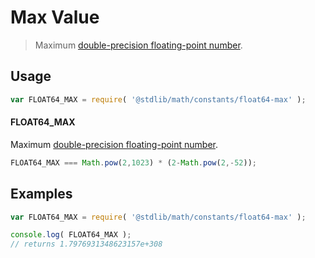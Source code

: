 Max Value
===

> Maximum [double-precision floating-point number][ieee754].

<!-- <usage> -->
## Usage

``` javascript
var FLOAT64_MAX = require( '@stdlib/math/constants/float64-max' );
```

#### FLOAT64_MAX

Maximum [double-precision floating-point number][ieee754].

``` javascript
FLOAT64_MAX === Math.pow(2,1023) * (2-Math.pow(2,-52));
```

<!-- </usage> -->

<!-- <examples> -->
## Examples

``` javascript
var FLOAT64_MAX = require( '@stdlib/math/constants/float64-max' );

console.log( FLOAT64_MAX );
// returns 1.7976931348623157e+308
```

<!-- </examples> -->

<!-- <links> -->
[ieee754]: http://en.wikipedia.org/wiki/IEEE_754-1985
<!-- </links> -->
